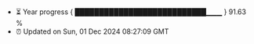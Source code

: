 - ⏳ Year progress { ███████████████████████████▁▁▁ } 91.63 %
- ⏰ Updated on Sun, 01 Dec 2024 08:27:09 GMT

